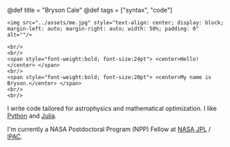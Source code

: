 @def title = "Bryson Cale"
@def tags = ["syntax", "code"]

~~~
<img src="../assets/me.jpg" style="text-align: center; display: block; margin-left: auto; margin-right: auto; width: 50%; padding: 0" alt=""/>
~~~

~~~
<br/>
<br/>
<span style="font-weight:bold; font-size:24pt"> <center>Hello!</center> </span>
<br/>
<span style="font-weight:bold; font-size:20pt"> <center>My name is Bryson.</center> </span>
<br/>
<br/>
~~~

I write code tailored for astrophysics and mathematical optimization. I like [Python](https://www.python.org/) and [Julia](https://julialang.org/).

I'm currently a NASA Postdoctoral Program (NPP) Fellow at [NASA JPL](https://www.jpl.nasa.gov/) / [IPAC](https://www.ipac.caltech.edu/).